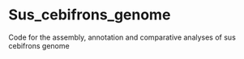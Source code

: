 # Sus_cebifrons_genome
Code for the assembly, annotation and comparative analyses of sus cebifrons genome
